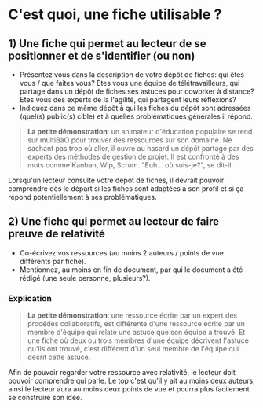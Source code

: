 # C'est quoi, une fiche utilisable ?

## 1) Une fiche qui permet au lecteur de se positionner et de s'identifier (ou non)

* Présentez vous dans la description de votre dépôt de fiches: qui êtes vous / que faites vous? Etes vous une équipe de télétravailleurs, qui partage dans un dépôt de fiches ses astuces pour coworker à distance? Etes vous des experts de la l'agilité, qui partagent leurs réflexions?
* Indiquez dans ce même dépôt à qui les fiches du dépôt sont adressées (quel(s) public(s) cible) et à quelles problématiques générales il répond.

> **La petite démonstration**: un animateur d'éducation populaire se rend sur multiBàO pour trouver des ressources sur son domaine. Ne sachant pas trop où aller, il ouvre au hasard un dépôt partagé par des experts des méthodes de gestion de projet. Il est confronté à des mots comme Kanban, Wip, Scrum. "Euh... où suis-je?", se dit-il.

Lorsqu'un lecteur consulte votre dépôt de fiches, il devrait pouvoir comprendre dès le départ si les fiches sont adaptées à son profil et si ça répond potentiellement à ses problématiques.

## 2) Une fiche qui permet au lecteur de faire preuve de relativité

* Co-écrivez vos ressources (au moins 2 auteurs / points de vue différents par fiche).
* Mentionnez, au moins en fin de document, par qui le document a été rédigé (une seule personne, plusieurs?).

### Explication

> **La petite démonstration**: une ressource écrite par un expert des procédés collaboratifs, est différente d'une ressource écrite par un membre d'équipe qui relate une astuce que son équipe a trouvé. 
Et une fiche où deux ou trois membres d'une équipe décrivent l'astuce qu'ils ont trouvé, c'est différent d'un seul membre de l'équipe qui décrit cette astuce.

Afin de pouvoir regarder votre ressource avec relativité, le lecteur doit pouvoir comprendre qui parle. Le top c'est qu'il y ait au moins deux auteurs, ainsi le lecteur aura au moins deux points de vue et pourra plus facilement se construire son idée.